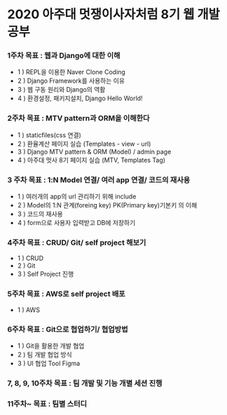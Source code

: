 # 2020 아주대 멋쟁이사자처럼 8기 웹 개발 공부

### 1주차 목표 : 웹과 Django에 대한 이해
- 1 ) REPL을 이용한 Naver Clone Coding
- 2 ) Django Framework를 사용하는 이유
- 3 ) 웹 구동 원리와 Django의 역활
- 4 ) 환경설정, 패키지설치, Django Hello World!
### 2주차 목표 : MTV pattern과 ORM을 이해한다
- 1 ) staticfiles(css 연결)
- 2 ) 환율계산 페이지 실습 (Templates - view - url)
- 3 ) Django MTV pattern & ORM (Model) / admin page
- 4 ) 아주대 멋사 8기 페이지 실습 (MTV, Templates Tag)
### 3 주차 목표 : 1:N Model 연결/ 여러 app 연결/ 코드의 재사용
- 1 ) 여러개의 app의 url 관리하기 위해 include
- 2 ) Model의 1:N 관계(foreing key) PK(Primary key)기본키 의 이해
- 3 ) 코드의 재사용
- 4 ) form으로 사용자 입력받고 DB에 저장하기
### 4주차 목표 : CRUD/ Git/ self project 해보기
- 1 ) CRUD
- 2 ) Git
- 3 ) Self Project 진행

### 5주차 목표 : AWS로 self project 배포
- 1 ) AWS

### 6주차 목표 :  Git으로 협업하기/ 협업방법
- 1 ) Git을 활용한 개발 협업
- 2 ) 팀 개발 협업 방식
- 3 ) UI 협업 Tool Figma

### 7, 8, 9, 10주차 목표 :  팀 개발 및 기능 개별 세션 진행

### 11주차~ 목표 : 팀별 스터디 


